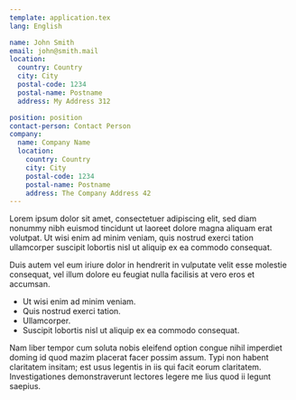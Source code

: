 ```yaml
---
template: application.tex
lang: English

name: John Smith
email: john@smith.mail
location: 
  country: Country
  city: City
  postal-code: 1234
  postal-name: Postname
  address: My Address 312

position: position
contact-person: Contact Person
company:
  name: Company Name
  location: 
    country: Country
    city: City
    postal-code: 1234
    postal-name: Postname
    address: The Company Address 42
---
```


Lorem ipsum dolor sit amet, consectetuer adipiscing elit, sed diam nonummy nibh euismod tincidunt ut laoreet dolore magna aliquam erat volutpat. Ut wisi enim ad minim veniam, quis nostrud exerci tation ullamcorper suscipit lobortis nisl ut aliquip ex ea commodo consequat.

Duis autem vel eum iriure dolor in hendrerit in vulputate velit esse molestie consequat, vel illum dolore eu feugiat nulla facilisis at vero eros et accumsan.

* Ut wisi enim ad minim veniam.
* Quis nostrud exerci tation.
* Ullamcorper.
* Suscipit lobortis nisl ut aliquip ex ea commodo consequat.

Nam liber tempor cum soluta nobis eleifend option congue nihil imperdiet doming id quod mazim placerat facer possim assum. Typi non habent claritatem insitam; est usus legentis in iis qui facit eorum claritatem. Investigationes demonstraverunt lectores legere me lius quod ii legunt saepius.